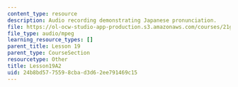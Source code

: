 ```yaml
---
content_type: resource
description: Audio recording demonstrating Japanese pronunciation.
file: https://ol-ocw-studio-app-production.s3.amazonaws.com/courses/21g-504-japanese-iv-spring-2009/24b8bd5775598cbad3d62ee791469c15_Lesson19A2.mp3
file_type: audio/mpeg
learning_resource_types: []
parent_title: Lesson 19
parent_type: CourseSection
resourcetype: Other
title: Lesson19A2
uid: 24b8bd57-7559-8cba-d3d6-2ee791469c15
---
```

